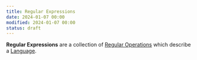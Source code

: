 ```yaml
---
title: Regular Expressions
date: 2024-01-07 00:00
modified: 2024-01-07 00:00
status: draft
---
```


**Regular Expressions** are a collection of [Regular Operations](regular-operations.md) which describe a [Language](language.md).
